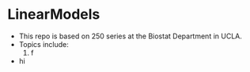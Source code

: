 # LinearModels

- This repo is based on 250 series at the Biostat Department in UCLA.
- Topics include: 
  1. f
- hi
